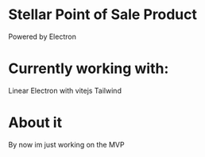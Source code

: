 # Stellar Point of Sale Product

Powered by Electron

# Currently working with:
 Linear
 Electron with vitejs
 Tailwind


# About it

By now im just working on the MVP
